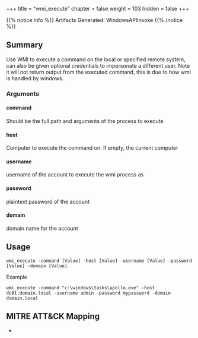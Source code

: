 +++
title = "wmi_execute"
chapter = false
weight = 103
hidden = false
+++

{{% notice info %}}
Artifacts Generated: WindowsAPIInvoke
{{% /notice %}}

## Summary
Use WMI to execute a command on the local or specified remote system, can also be given optional credentials to impersonate a different user.
Note it will not return output from the executed command, this is due to how wmi is handled by windows.


### Arguments


#### command
Should be the full path and arguments of the process to execute
#### host
Computer to execute the command on. If empty, the current computer
#### username
username of the account to execute the wmi process as
#### password
plaintext password of the account
#### domain
domain name for the account


## Usage
```
wmi_execute -command [Value] -host [Value] -username [Value] -password [Value] -domain [Value]
```

Example
```
wmi_execute -command "c:\windows\tasks\apollo.exe" -host dc01.domain.local -username admin -password mypassword -domain domain.local 
```

## MITRE ATT&CK Mapping
-